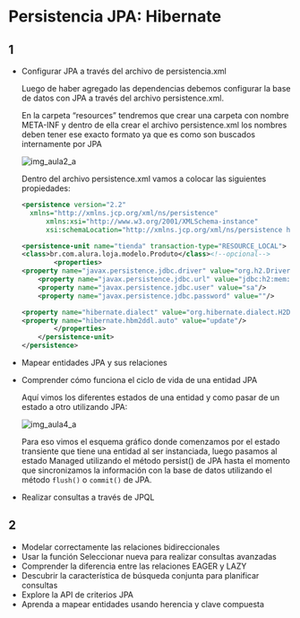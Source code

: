 # Persistencia JPA: Hibernate

## 1

- Configurar JPA a través del archivo de persistencia.xml 

  Luego de haber agregado las dependencias debemos configurar la base de datos con JPA a través del archivo persistence.xml.

  En la carpeta “resources” tendremos que crear una carpeta con nombre META-INF y dentro de ella crear el archivo persistence.xml los nombres deben tener ese exacto formato ya que es como son buscados internamente por JPA
  
  ![img_aula2_a](https://user-images.githubusercontent.com/103906625/235043354-b3d39321-7a84-4077-8670-a73ac7abd01b.jpeg)

  Dentro del archivo persistence.xml vamos a colocar las siguientes propiedades:
  
  ``` xml
  <persistence version="2.2"
    xmlns="http://xmlns.jcp.org/xml/ns/persistence"
        xmlns:xsi="http://www.w3.org/2001/XMLSchema-instance"
        xsi:schemaLocation="http://xmlns.jcp.org/xml/ns/persistence http://xmlns.jcp.org/xml/ns/persistence/persistence_2_2.xsd">

  <persistence-unit name="tienda" transaction-type="RESOURCE_LOCAL">
  <class>br.com.alura.loja.modelo.Produto</class><!--opcional-->
          <properties>
  <property name="javax.persistence.jdbc.driver" value="org.h2.Driver"/>
      <property name="javax.persistence.jdbc.url" value="jdbc:h2:mem:tienda"/>
      <property name="javax.persistence.jdbc.user" value="sa"/>
      <property name="javax.persistence.jdbc.password" value=""/>

  <property name="hibernate.dialect" value="org.hibernate.dialect.H2Dialect"/>
  <property name="hibernate.hbm2ddl.auto" value="update"/>        
          </properties>
      </persistence-unit>
  </persistence>


- Mapear entidades JPA y sus relaciones
- Comprender cómo funciona el ciclo de vida de una entidad JPA

  Aquí vimos los diferentes estados de una entidad y como pasar de un estado a otro utilizando JPA:

  ![img_aula4_a](https://user-images.githubusercontent.com/103906625/235042651-fd0c3e0e-7351-434e-9cd4-c973e9ad8770.jpeg)

  Para eso vimos el esquema gráfico donde comenzamos por el estado transiente que tiene una entidad al ser instanciada, luego pasamos al estado Managed utilizando el método persist() de JPA hasta el momento que sincronizamos la información con la base de datos utilizando el método ```flush()``` o ```commit()``` de JPA.

- Realizar consultas a través de JPQL

## 2

- Modelar correctamente las relaciones bidireccionales
- Usar la función Seleccionar nueva para realizar consultas avanzadas
- Comprender la diferencia entre las relaciones EAGER y LAZY
- Descubrir la característica de búsqueda conjunta para planificar consultas
- Explore la API de criterios JPA
- Aprenda a mapear entidades usando herencia y clave compuesta

